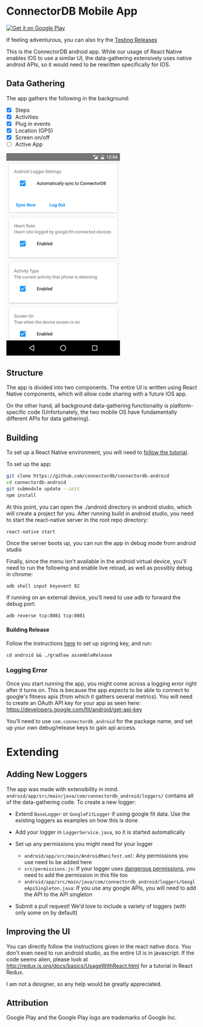 # ConnectorDB Mobile App

<a href='https://play.google.com/store/apps/details?id=com.connectordb_android&pcampaignid=MKT-Other-global-all-co-prtnr-py-PartBadge-Mar2515-1'><img width="250" alt='Get it on Google Play' src='https://play.google.com/intl/en_us/badges/images/generic/en_badge_web_generic.png'/></a>

If feeling adventurous, you can also try the [Testing Releases](https://play.google.com/apps/testing/com.connectordb_android)

This is the ConnectorDB android app. While our usage of React Native enables IOS to use a similar UI, the data-gathering extensively uses native android APIs, so it would need to be rewritten specifically for IOS.

## Data Gathering

The app gathers the following in the background:

- [x] Steps
- [x] Activities
- [x] Plug in events
- [x] Location (GPS)
- [x] Screen on/off
- [ ] Active App

<img src="https://raw.githubusercontent.com/connectordb/connectordb-android/master/screenshot.png" width="300"/>

## Structure

The app is divided into two components. The entire UI is written using React Native components,
which will allow code sharing with a future IOS app.

On the other hand, all background data-gathering functionality is platform-specific code
(Unfortunately, the two mobile OS have fundamentally different APIs for data gathering).

## Building

To set up a React Native environment, you will need to [follow the tutorial](https://facebook.github.io/react-native/docs/tutorial.html).

To set up the app:

```bash
git clone https://github.com/connectordb/connectordb-android
cd connectordb-android
git submodule update --init
npm install
```

At this point, you can open the ./android directory in android studio, which will create a project for you. After running build in android studio, you need to start the react-native server in the root repo directory:

```bash
react-native start
```

Once the server boots up, you can run the app in debug mode from android studio


Finally, since the menu isn't available in the android virtual device, you'll need to run the following and enable live reload, as well as possibly debug in chrome:

```
adb shell input keyevent 82
```

If running on an external device, you'll need to use adb to forward the debug port:
```bash
adb reverse tcp:8081 tcp:8081
```

#### Building Release

Follow the instructions [here](https://facebook.github.io/react-native/docs/signed-apk-android.html) to set up signing key, and run:

```
cd android && ./gradlew assembleRelease
```

### Logging Error

Once you start running the app, you might come across a logging error right after it turns on. This is because the app expects to be able to connect to google's fitness apis (from which it gathers several metrics). You will need to create an OAuth API key for your app as seen here: https://developers.google.com/fit/android/get-api-key

You'll need to use `com.connectordb_android` for the package name, and set up your own debug/release keys to gain api access.

# Extending

## Adding New Loggers

The app was made with extensibility in mind. `android/app/src/main/java/com/connectordb_android/loggers/` contains all of the data-gathering code. To create a new logger:
- Extend `BaseLogger` or `GoogleFitLogger` if using google fit data. Use the existing loggers as examples on how this is done
- Add your logger in `LoggerService.java`, so it is started automatically
- Set up any permissions you might need for your logger
    - `android/app/src/main/AndroidManifest.xml`: Any permissions you use need to be added here
    - `src/permissions.js`: If your logger uses [dangerous permissions](https://developer.android.com/guide/topics/permissions/requesting.html#normal-dangerous), you need to add the permission in this file too
    - `android/app/src/main/java/com/connectordb_android/loggers/GoogleApiSingleton.java`: If you use any google APIs, you will need to add the API to the API singleton
    
- Submit a pull request! We'd love to include a variety of loggers (with only some on by default)

## Improving the UI

You can directly follow the instructions given in the react native docs. You don't even need to run android studio, as the entire UI is in javascript. If the code seems alien, please look at http://redux.js.org/docs/basics/UsageWithReact.html for a tutorial in React Redux.

I am not a designer, so any help would be greatly appreciated.


## Attribution

Google Play and the Google Play logo are trademarks of Google Inc.
